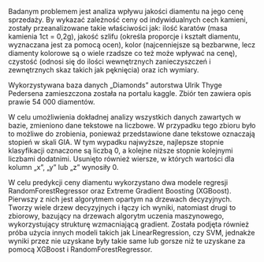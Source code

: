Badanym problemem jest analiza wpływu jakości diamentu na jego cenę sprzedaży. By wykazać zależność ceny od indywidualnych cech kamieni, zostały przeanalizowane takie właściwości jak: ilość karatów (masa kamienia 1ct = 0,2g), jakość szlifu (określa proporcje i kształt diamentu, wyznaczana jest za pomocą ocen), kolor (najcenniejsze są bezbarwne, lecz diamenty kolorowe są o wiele rzadsze co też może wpływać na cenę), czystość (odnosi się do ilości wewnętrznych zanieczyszczeń i zewnętrznych skaz takich jak pęknięcia) oraz ich wymiary.

Wykorzystywana baza danych „Diamonds” autorstwa Ulrik Thyge Pedersena zamieszczona została na portalu kaggle. Zbiór ten zawiera opis prawie 54 000 diamentów.

W celu umożliwienia dokładnej analizy wszystkich danych zawartych w bazie, zmieniono dane tekstowe na liczbowe. W przypadku tego zbioru było to możliwe do zrobienia, ponieważ przedstawione dane tekstowe oznaczają stopień w skali GIA. W tym wypadku najwyższe, najlepsze stopnie klasyfikacji oznaczone są liczbą 0, a kolejne niższe stopnie kolejnymi liczbami dodatnimi. Usunięto również wiersze, w których wartości dla kolumn „x”, „y” lub „z” wynosiły 0.

W celu predykcji ceny diamentu wykorzystano dwa modele regresji RandomForestRegressor oraz Extreme Gradient Boosting (XGBoost). Pierwszy z nich jest algorytmem opartym na drzewach decyzyjnych. Tworzy wiele drzew decyzyjnych i łączy ich wyniki, natomiast drugi to zbiorowy, bazujący na drzewach algorytm uczenia maszynowego, wykorzystujący strukturę wzmacniającą gradient. Została podjęta również próba użycia innych modeli takich jak LinearRegression, czy SVM, jednakże wyniki przez nie uzyskane były takie same lub gorsze niż te uzyskane za pomocą XGBoost i RandomForestRegressor.

